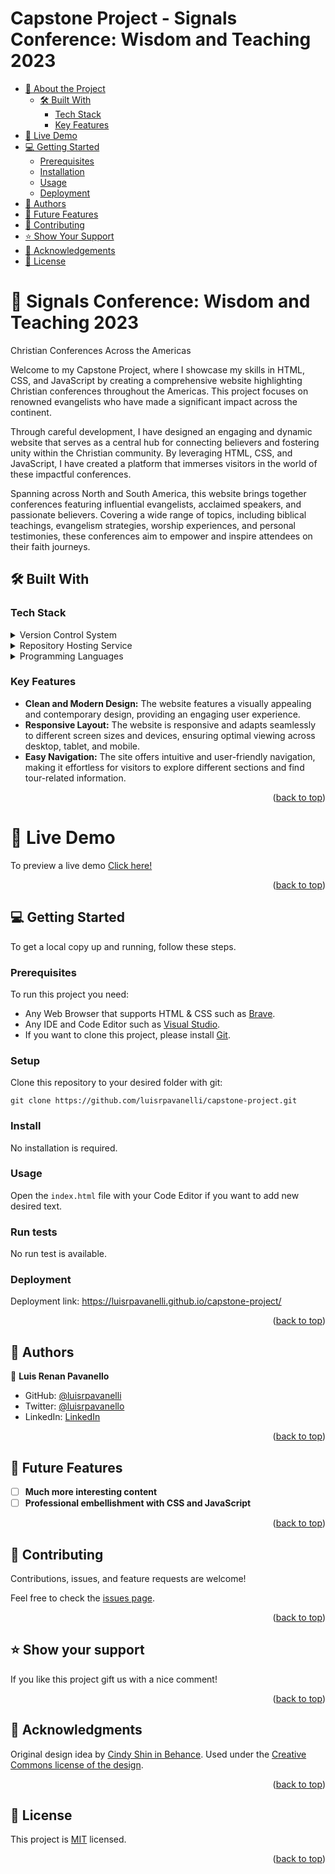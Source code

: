 <a name="readme-top"></a>

<!-- TABLE OF CONTENTS -->

# Capstone Project - Signals Conference: Wisdom and Teaching 2023

- [📖 About the Project](#about-project)
  - [🛠 Built With](#built-with)
    - [Tech Stack](#tech-stack)
    - [Key Features](#key-features)
- [🚀 Live Demo](#live-demo)
- [💻 Getting Started](#getting-started)
  - [Prerequisites](#prerequisites)
  - [Installation](#installation)
  - [Usage](#usage)
  - [Deployment](#deployment)
- [👥 Authors](#authors)
- [🔭 Future Features](#future-features)
- [🤝 Contributing](#contributing)
- [⭐️ Show Your Support](#support)
- [🙏 Acknowledgements](#acknowledgements)
- [📝 License](#license)

<!-- PROJECT DESCRIPTION -->

# 📖 Signals Conference: Wisdom and Teaching 2023 <a name="about-project"></a>

Christian Conferences Across the Americas

Welcome to my Capstone Project, where I showcase my skills in HTML, CSS, and JavaScript by creating a comprehensive website highlighting Christian conferences throughout the Americas. This project focuses on renowned evangelists who have made a significant impact across the continent.

Through careful development, I have designed an engaging and dynamic website that serves as a central hub for connecting believers and fostering unity within the Christian community. By leveraging HTML, CSS, and JavaScript, I have created a platform that immerses visitors in the world of these impactful conferences.

Spanning across North and South America, this website brings together conferences featuring influential evangelists, acclaimed speakers, and passionate believers. Covering a wide range of topics, including biblical teachings, evangelism strategies, worship experiences, and personal testimonies, these conferences aim to empower and inspire attendees on their faith journeys.

## 🛠 Built With <a name="built-with"></a>

### Tech Stack <a name="tech-stack"></a>

<details>
  <summary>Version Control System</summary>
  <ul>
    <li><a href="https://git-scm.com/">Git</a></li>
  </ul>
</details>

<details>
  <summary>Repository Hosting Service</summary>
  <ul>
    <li><a href="https://github.com/">GitHub</a></li>
  </ul>
</details>

<details>
<summary>Programming Languages</summary>
  <ul>
    <li><a href="https://en.wikipedia.org/wiki/HTML">HTML</a></li>
    <li><a href="https://en.wikipedia.org/wiki/CSS">CSS</a></li>
    <li><a href="https://en.wikipedia.org/wiki/javascript">Javascript</a></li>
    <li><a href="https://en.wikipedia.org/wiki/Git">Git</a></li>
  </ul>
</details>

<!-- FEATURES -->

### Key Features <a name="key-features"></a>

- **Clean and Modern Design:** The website features a visually appealing and contemporary design, providing an engaging user experience.
- **Responsive Layout:** The website is responsive and adapts seamlessly to different screen sizes and devices, ensuring optimal viewing across desktop, tablet, and mobile.
- **Easy Navigation:** The site offers intuitive and user-friendly navigation, making it effortless for visitors to explore different sections and find tour-related information.

<p align="right">(<a href="#readme-top">back to top</a>)</p>

<!-- Live Demo -->
# 🚀 Live Demo <a name="live-demo"></a>
To preview a live demo [Click here!](https://htmlpreview.github.io/?https://github.com/luisrpavanelli/capstone-project/blob/capstoneproject-branch/main.html)

<p align="right">(<a href="#readme-top">back to top</a>)</p>

<!-- GETTING STARTED -->

## 💻 Getting Started <a name="getting-started"></a>

To get a local copy up and running, follow these steps.

### Prerequisites

To run this project you need:

- Any Web Browser that supports HTML & CSS such as [Brave](https://brave.com/).
- Any IDE and Code Editor such as [Visual Studio](https://visualstudio.microsoft.com/).
- If you want to clone this project, please install [Git](https://git-scm.com/).

### Setup

Clone this repository to your desired folder with git:

`git clone https://github.com/luisrpavanelli/capstone-project.git`

### Install

No installation is required.

### Usage

Open the `index.html` file with your Code Editor if you want to add new desired text.

### Run tests

No run test is available.

### Deployment

Deployment link: https://luisrpavanelli.github.io/capstone-project/

<p align="right">(<a href="#readme-top">back to top</a>)</p>

<!-- AUTHORS -->

## 👥 Authors <a name="authors"></a>

👤 **Luis Renan Pavanello**
- GitHub: [@luisrpavanelli](https://github.com/luisrpavanelli)
- Twitter: [@luisrpavanello](https://twitter.com/luisrpavanello)
- LinkedIn: [LinkedIn](https://www.linkedin.com/in/luisrpavanello)

<p align="right">(<a href="#readme-top">back to top</a>)</p>

<!-- FUTURE FEATURES -->

## 🔭 Future Features <a name="future-features"></a>

- [ ] **Much more interesting content**
- [ ] **Professional embellishment with CSS and JavaScript**

<p align="right">(<a href="#readme-top">back to top</a>)</p>

<!-- CONTRIBUTING -->

## 🤝 Contributing <a name="contributing"></a>

Contributions, issues, and feature requests are welcome!

Feel free to check the [issues page](https://github.com/luisrpavanelli/hello-microverse/issues).

<p align="right">(<a href="#readme-top">back to top</a>)</p>

<!-- SUPPORT -->

## ⭐️ Show your support <a name="support"></a>

If you like this project gift us with a nice comment!

<p align="right">(<a href="#readme-top">back to top</a>)</p>

<!-- ACKNOWLEDGEMENTS -->

## 🙏 Acknowledgments <a name="acknowledgements"></a>

Original design idea by [Cindy Shin in Behance](https://www.behance.net/adagio07).
Used under the [Creative Commons license of the design](https://creativecommons.org/licenses/by-nc/4.0/).

<p align="right">(<a href="#readme-top">back to top</a>)</p>

<!-- LICENSE -->

## 📝 License <a name="license"></a>

This project is [MIT](./MIT.md) licensed.

<p align="right">(<a href="#readme-top">back to top</a>)</p>